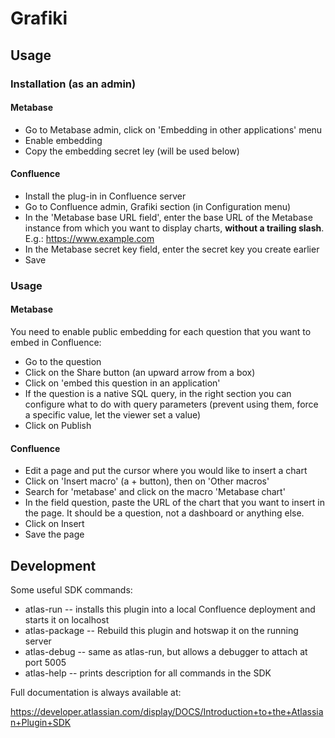 # Grafiki

## Usage

### Installation (as an admin)

#### Metabase

 - Go to Metabase admin, click on 'Embedding in other applications' menu
 - Enable embedding
 - Copy the embedding secret ley (will be used below)

#### Confluence

 - Install the plug-in in Confluence server
 - Go to Confluence admin, Grafiki section (in Configuration menu)
 - In the 'Metabase base URL field', enter the base URL of the Metabase instance from which you want to display charts, **without a trailing slash**. E.g.: https://www.example.com
 - In the Metabase secret key field, enter the secret key you create earlier
 - Save

### Usage
#### Metabase

You need to enable public embedding for each question that you want to embed in Confluence:

 - Go to the question
 - Click on the Share button (an upward arrow from a box)
 - Click on 'embed this question in an application'
 - If the question is a native SQL query, in the right section you can configure what to do with query parameters (prevent using them, force a specific value, let the viewer set a value)
 - Click on Publish

#### Confluence

 - Edit a page and put the cursor where you would like to insert a chart
 - Click on 'Insert macro' (a + button), then on 'Other macros'
 - Search for 'metabase' and click on the macro 'Metabase chart'
 - In the field question, paste the URL of the chart that you want to insert in the page. It should be a question, not a dashboard or anything else.
 - Click on Insert
 - Save the page

## Development

Some useful SDK commands:

* atlas-run   -- installs this plugin into a local Confluence deployment and starts it on localhost
* atlas-package -- Rebuild this plugin and hotswap it on the running server
* atlas-debug -- same as atlas-run, but allows a debugger to attach at port 5005
* atlas-help  -- prints description for all commands in the SDK

Full documentation is always available at:

https://developer.atlassian.com/display/DOCS/Introduction+to+the+Atlassian+Plugin+SDK
